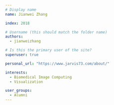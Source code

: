 ```yaml
---
# Display name
name: Jianwei Zhang

index: 2018

# Username (this should match the folder name)
authors:
  - jianweizhang

# Is this the primary user of the site?
superuser: true

personal_url: "https://www.jarvis73.com/about/"

interests:
  - Biomedical Image Computing
  - Visualization

user_groups:
  - Alumni
---
```

